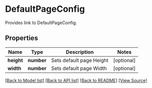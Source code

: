 ﻿# DefaultPageConfig
Provides link to DefaultPageConfig.

## Properties
Name | Type | Description | Notes
------------ | ------------- | ------------- | -------------
**height** | **number** | Sets default page Height | [optional]
**width** | **number** | Sets default page Width | [optional]

[[Back to Model list]](../README.md#documentation-for-models) [[Back to API list]](../README.md#documentation-for-api-endpoints) [[Back to README]](../README.md) [[View Source]](../src/models/defaultPageConfig.ts)

